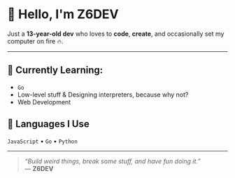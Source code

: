 # 👋 Hello, I'm Z6DEV

Just a **13-year-old dev** who loves to **code**, **create**, and occasionally set my computer on fire 🔥.

---

## 🌱 Currently Learning:
- `Go`
- Low-level stuff & Designing interpreters, because why not?
- Web Development

## 🤖 Languages I Use
`JavaScript` • `Go` • `Python` 

---

> _“Build weird things, break some stuff, and have fun doing it.”_  
— **Z6DEV**

